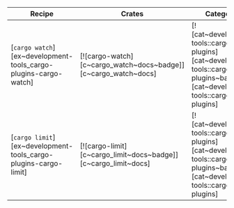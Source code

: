 | Recipe | Crates | Categories |
|--------|--------|------------|
| [`cargo watch`][ex~development-tools_cargo-plugins-cargo-watch] | [![cargo-watch][c~cargo_watch~docs~badge]][c~cargo_watch~docs] | [![cat~development-tools::cargo-plugins][cat~development-tools::cargo-plugins~badge]][cat~development-tools::cargo-plugins] |
| [`cargo limit`][ex~development-tools_cargo-plugins-cargo-limit] | [![cargo-limit][c~cargo_limit~docs~badge]][c~cargo_limit~docs] | [![cat~development-tools::cargo-plugins][cat~development-tools::cargo-plugins~badge]][cat~development-tools::cargo-plugins] |
